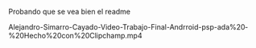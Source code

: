 Probando que se vea bien el readme 




Alejandro-Simarro-Cayado-Video-Trabajo-Final-Andrroid-psp-ada%20‐%20Hecho%20con%20Clipchamp.mp4
